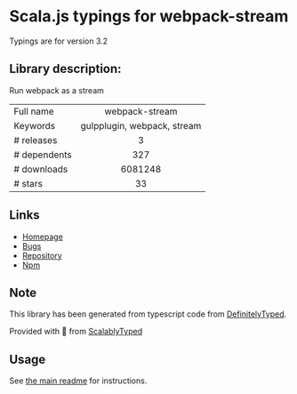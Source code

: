 
# Scala.js typings for webpack-stream

Typings are for version 3.2

## Library description:
Run webpack as a stream

|                    |                 |
| ------------------ | :-------------: |
| Full name          | webpack-stream |
| Keywords           | gulpplugin, webpack, stream |
| # releases         | 3 |
| # dependents       | 327 |
| # downloads        | 6081248 |
| # stars            | 33 |

## Links
- [Homepage](https://github.com/shama/webpack-stream)
- [Bugs](https://github.com/shama/webpack-stream/issues)
- [Repository](https://github.com/shama/webpack-stream)
- [Npm](https://www.npmjs.com/package/webpack-stream)
    


## Note
This library has been generated from typescript code from [DefinitelyTyped](https://definitelytyped.org).

Provided with :purple_heart: from [ScalablyTyped](https://github.com/oyvindberg/ScalablyTyped)

## Usage
See [the main readme](../../readme.md) for instructions.



